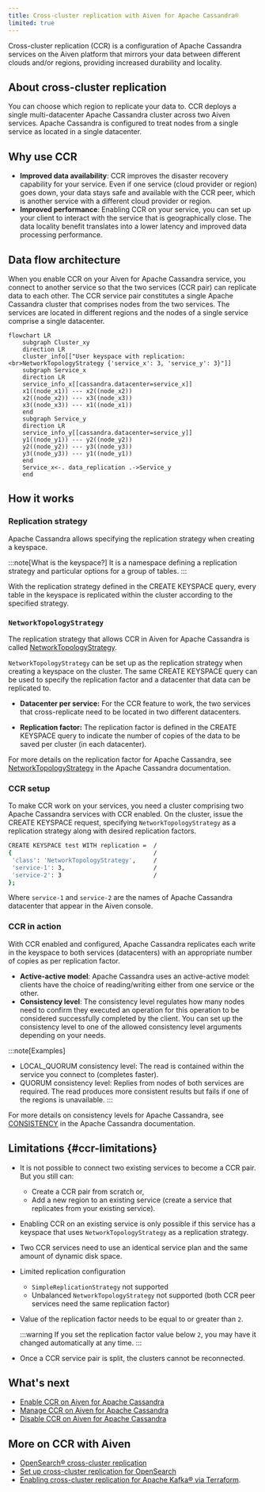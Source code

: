 ```yaml
---
title: Cross-cluster replication with Aiven for Apache Cassandra®
limited: true
---
```


Cross-cluster replication (CCR) is a configuration of Apache Cassandra services on the Aiven platform that mirrors your data between different clouds and/or regions, providing increased durability and locality.

## About cross-cluster replication

You can choose which region to replicate your data to. CCR deploys a single
multi-datacenter Apache Cassandra cluster across two Aiven services. Apache
Cassandra is configured to treat nodes from a single service as located in a
single datacenter.

## Why use CCR

-   **Improved data availability**: CCR improves the disaster recovery
    capability for your service. Even if one service (cloud provider or
    region) goes down, your data stays safe and available with the CCR
    peer, which is another service with a different cloud provider or
    region.
-   **Improved performance**: Enabling CCR on your service, you can set
    up your client to interact with the service that is geographically
    close. The data locality benefit translates into a lower latency and
    improved data processing performance.

## Data flow architecture

When you enable CCR on your Aiven for Apache Cassandra service, you
connect to another service so that the two services (CCR pair) can
replicate data to each other. The CCR service pair constitutes a single
Apache Cassandra cluster that comprises nodes from the two services. The
services are located in different regions and the nodes of a single
service comprise a single datacenter.

```mermaid
flowchart LR
    subgraph Cluster_xy
    direction LR
    cluster_info[["User keyspace with replication:<br>NetworkTopologyStrategy {'service_x': 3, 'service_y': 3}"]]
    subgraph Service_x
    direction LR
    service_info_x[[cassandra.datacenter=service_x]]
    x1((node_x1)) --- x2((node_x2))
    x2((node_x2)) --- x3((node_x3))
    x3((node_x3)) --- x1((node_x1))
    end
    subgraph Service_y
    direction LR
    service_info_y[[cassandra.datacenter=service_y]]
    y1((node_y1)) --- y2((node_y2))
    y2((node_y2)) --- y3((node_y3))
    y3((node_y3)) --- y1((node_y1))
    end
    Service_x<-. data_replication .->Service_y
    end
```

## How it works

### Replication strategy

Apache Cassandra allows specifying the replication strategy when
creating a keyspace.

:::note[What is the keyspace?]
It is a namespace defining a replication strategy and particular options
for a group of tables.
:::

With the replication strategy defined in the CREATE KEYSPACE query,
every table in the keyspace is replicated within the cluster according
to the specified strategy.

### `NetworkTopologyStrategy`

The replication strategy that allows CCR in Aiven for Apache Cassandra
is called
[NetworkTopologyStrategy](https://cassandra.apache.org/doc/4.1/cassandra/cql/ddl.html#networktopologystrategy).

`NetworkTopologyStrategy` can be set up as the replication strategy when
creating a keyspace on the cluster. The same CREATE KEYSPACE query can
be used to specify the replication factor and a datacenter that data can
be replicated to.

- **Datacenter per service:** For the CCR feature to work, the two services that cross-replicate
  need to be located in two different datacenters.

- **Replication factor:** The replication factor is defined in the CREATE KEYSPACE query to
  indicate the number of copies of the data to be saved per cluster
  (in each datacenter).

For more details on the replication factor for Apache Cassandra, see
[NetworkTopologyStrategy](https://cassandra.apache.org/doc/4.1/cassandra/cql/ddl.html#networktopologystrategy)
in the Apache Cassandra documentation.

### CCR setup

To make CCR work on your services, you need a cluster comprising two
Apache Cassandra services with CCR enabled. On the cluster,
issue the CREATE KEYSPACE request, specifying `NetworkTopologyStrategy`
as a replication strategy along with desired replication factors.

```bash
CREATE KEYSPACE test WITH replication =  /
{                                        /
 'class': 'NetworkTopologyStrategy',     /
 'service-1': 3,                         /
 'service-2': 3                          /
};
```

Where `service-1` and `service-2` are the names of Apache Cassandra
datacenter that appear in the Aiven console.

### CCR in action

With CCR enabled and configured, Apache Cassandra replicates each write
in the keyspace to both services (datacenters) with an appropriate
number of copies as per replication factor.

-   **Active-active model**: Apache Cassandra uses an active-active
    model: clients have the choice of reading/writing either from one
    service or the other.
-   **Consistency level**: The consistency level regulates how many
    nodes need to confirm they executed an operation for this operation
    to be considered successfully completed by the client. You can set
    up the consistency level to one of the allowed consistency level
    arguments depending on your needs.

:::note[Examples]
-   LOCAL_QUORUM consistency level: The read is contained within the
    service you connect to (completes faster).
-   QUORUM consistency level: Replies from nodes of both services are
    required. The read produces more consistent results but fails if one
    of the regions is unavailable.
:::

For more details on consistency levels for Apache Cassandra, see
[CONSISTENCY](https://cassandra.apache.org/doc/4.1/cassandra/tools/cqlsh.html#consistency)
in the Apache Cassandra documentation.

## Limitations {#ccr-limitations}

-   It is not possible to connect two existing services to become a CCR
    pair. But you still can:

    -   Create a CCR pair from scratch or,
    -   Add a new region to an existing service (create a service
        that replicates from your existing service).

-   Enabling CCR on an existing service is only possible if this service
    has a keyspace that uses `NetworkTopologyStrategy` as a replication
    strategy.

-   Two CCR services need to use an identical service plan and the same
    amount of dynamic disk space.

-   Limited replication configuration

    -   `SimpleReplicationStrategy` not supported
    -   Unbalanced `NetworkTopologyStrategy` not supported (both CCR
        peer services need the same replication factor)

-   Value of the replication factor needs to be equal to or greater than
    `2`.

    :::warning
    If you set the replication factor value below `2`, you may have it
    changed automatically at any time.
    :::

-   Once a CCR service pair is split, the clusters cannot be
    reconnected.

## What's next

-   [Enable CCR on Aiven for Apache Cassandra](/docs/products/cassandra/howto/enable-cross-cluster-replication)
-   [Manage CCR on Aiven for Apache Cassandra](/docs/products/cassandra/howto/manage-cross-cluster-replication)
-   [Disable CCR on Aiven for Apache Cassandra](/docs/products/cassandra/howto/disable-cross-cluster-replication)

## More on CCR with Aiven

-   [OpenSearch® cross-cluster replication](/docs/products/opensearch/concepts/cross-cluster-replication-opensearch)
-   [Set up cross-cluster replication for OpenSearch](/docs/products/opensearch/howto/setup-cross-cluster-replication-opensearch)
-   [Enabling cross-cluster replication for Apache Kafka® via Terraform](https://github.com/aiven/terraform-provider-aiven/tree/main/examples/kafka/kafka_mirrormaker).
